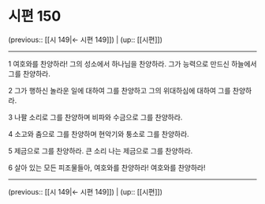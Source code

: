 # 시편 150

(previous:: [[시 149|← 시편 149]]) | (up:: [[시편]])

***




1 
여호와를 찬양하라! 그의 성소에서 하나님을 찬양하라. 그가 능력으로 만드신 하늘에서 그를 찬양하라. 



2 
그가 행하신 놀라운 일에 대하여 그를 찬양하고 그의 위대하심에 대하여 그를 찬양하라. 



3 
나팔 소리로 그를 찬양하며 비파와 수금으로 그를 찬양하라. 



4 
소고와 춤으로 그를 찬양하며 현악기와 퉁소로 그를 찬양하라. 



5 
제금으로 그를 찬양하라. 큰 소리 나는 제금으로 그를 찬양하라. 



6 
살아 있는 모든 피조물들아, 여호와를 찬양하라! 여호와를 찬양하라!

***

(previous:: [[시 149|← 시편 149]]) | (up:: [[시편]])
